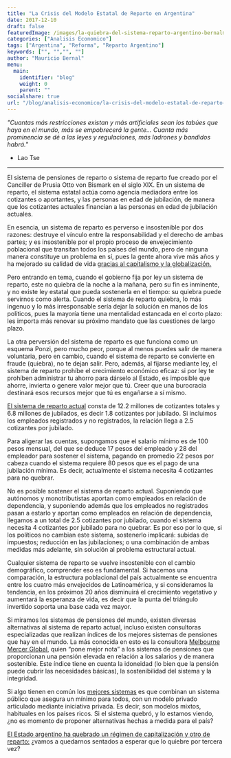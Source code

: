 ```yaml
---
title: "La Crisis del Modelo Estatal de Reparto en Argentina"
date: 2017-12-10
draft: false
featuredImage: /images/la-quiebra-del-sistema-reparto-argentino-bernalmauricio.jpg
categories: ["Analisis Economico"]
tags: ["Argentina", "Reforma", "Reparto Argentino"]
keywords: ["", "","", ""]
author: "Mauricio Bernal"
menu:
  main:
    identifier: "blog"
    weight: 0 
    parent: ""
socialshare: true
url: "/blog/analisis-economico/la-crisis-del-modelo-estatal-de-reparto-en-argentina/"
---
```

 
*"Cuantas más restricciones existan y más artificiales sean los tabúes que haya en el mundo, más se empobrecerá la gente… Cuanta más prominencia se dé a las leyes y regulaciones, más ladrones y bandidos habrá."*
  
-  Lao Tse

--- 

El sistema de pensiones de reparto o sistema de reparto fue creado por el Canciller de Prusia Otto von Bismark en el siglo XIX. En un sistema de reparto, el sistema estatal actúa como agencia mediadora entre los cotizantes o aportantes, y las personas en edad de jubilación, de manera que los cotizantes actuales financian a las personas en edad de jubilación actuales.

En esencia, un sistema de reparto es perverso e insostenible por dos razones: destruye el vínculo entre la responsabilidad y el derecho de ambas partes; y es insostenible por el propio proceso de envejecimiento poblacional que transitan todos los países del mundo, pero de ninguna manera constituye un problema en sí, pues la gente ahora vive más años y ha mejorado su calidad de vida [gracias al capitalismo y la globalización.](https://bernalmauricio.com/blog/teor%C3%ADa-econ%C3%B3mica/motores-progreso-economico-sociedad/) 

Pero entrando en tema, cuando el gobierno fija por ley un sistema de reparto, este no quiebra de la noche a la mañana, pero su fin es inminente, y no existe ley estatal que pueda sostenerla en el tiempo: su quiebra puede servirnos como alerta. Cuando el sistema de reparto quiebra, lo más ingenuo y lo más irresponsable sería dejar la solución en manos de los políticos, pues la mayoría tiene una mentalidad estancada en el corto plazo: les importa más renovar su próximo mandato que las cuestiones de largo plazo.

La otra perversión del sistema de reparto es que funciona como un esquema Ponzi, pero mucho peor, porque al menos puedes salir de manera voluntaria, pero en cambio, cuando el sistema de reparto se convierte en fraude (quiebra), no te dejan salir. Pero, además, al fijarse mediante ley, el sistema de reparto prohíbe el crecimiento económico eficaz: si por ley te prohíben administrar tu ahorro para dárselo al Estado, es imposible que ahorre, invierta o genere valor mejor que tú. Creer que una burocracia destinará esos recursos mejor que tú es engañarse a sí mismo.

[El sistema de reparto actual](https://www.libertadyprogreso.org/2017/10/24/la-estafa-de-la-jubilacion-estatal-de-reparto/) consta de 12.2 millones de cotizantes totales y 6.8 millones de jubilados, es decir 1.8 cotizantes por jubilado. Si incluimos los empleados registrados y no registrados, la relación llega a 2.5 cotizantes por jubilado.

Para aligerar las cuentas, supongamos que el salario mínimo es de 100 pesos mensual, del que se deduce 17 pesos del empleado y 28 del empleador para sostener el sistema, pagando en promedio 22 pesos por cabeza cuando el sistema requiere 80 pesos que es el pago de una jubilación mínima. Es decir, actualmente el sistema necesita 4 cotizantes para no quebrar.

No es posible sostener el sistema de reparto actual. Suponiendo que autónomos y monotributistas aportan como empleados en relación de dependencia, y suponiendo además que los empleados no registrados pasan a estarlo y aportan como empleados en relación de dependencia, llegamos a un total de 2.5 cotizantes por jubilado, cuando el sistema necesita 4 cotizantes por jubilado para no quebrar. Es por eso por lo que, si los políticos no cambian este sistema, sostenerlo implicará: subidas de impuestos; reducción en las jubilaciones; o una combinación de ambas medidas más adelante, sin solución al problema estructural actual.

Cualquier sistema de reparto se vuelve insostenible con el cambio demográfico, comprender eso es fundamental. Si hacemos una comparación, la estructura poblacional del país actualmente se encuentra entre los cuatro más envejecidos de Latinoamérica, y si consideramos la tendencia, en los próximos 20 años disminuirá el crecimiento vegetativo y aumentará la esperanza de vida, es decir que la punta del triángulo invertido soporta una base cada vez mayor.

Si miramos los sistemas de pensiones del mundo, existen diversas alternativas al sistema de reparto actual, incluso existen consultoras especializadas que realizan índices de los mejores sistemas de pensiones que hay en el mundo. La más conocida en esto es la consultora [Melbourne Mercer Global](https://www.mercer.com/insights/all-insights/), quien “pone mejor nota” a los sistemas de pensiones que proporcionan una pensión elevada en relación a los salarios y de manera sostenible. Este índice tiene en cuenta la idoneidad (lo bien que la pensión puede cubrir las necesidades básicas), la sostenibilidad del sistema y la integridad.

Si algo tienen en común los [mejores sistemas](https://www.libremercado.com/2017-12-10/que-tienen-en-comun-y-espana-no-los-dos-mejores-sistemas-de-pensiones-del-mundo-1276610421/) es que combinan un sistema público que asegura un mínimo para todos, con un modelo privado articulado mediante iniciativa privada. Es decir, son modelos mixtos, habituales en los países ricos. Si el sistema quebró, y lo estamos viendo, ¿no es momento de proponer alternativas hechas a medida para el país?

[El Estado argentino ha quebrado un régimen de capitalización y otro de reparto:](https://www.eseade.edu.ar/wp-content/uploads/2016/08/ABL-Krause-Jubilaciones.pdf) ¿vamos a quedarnos sentados a esperar que lo quiebre por tercera vez?
